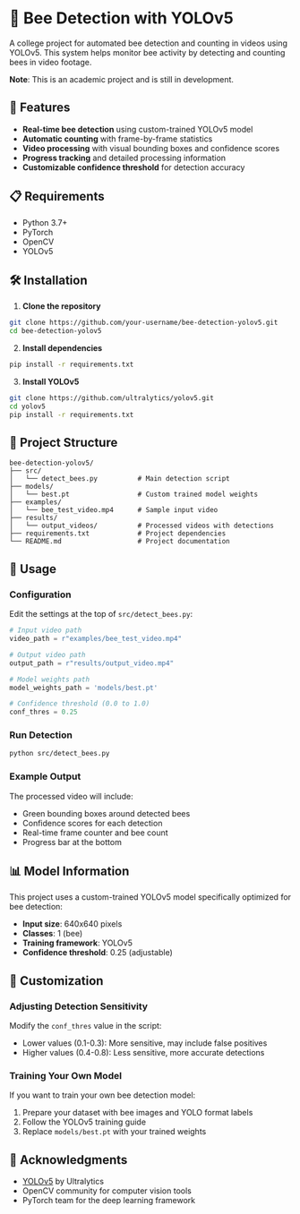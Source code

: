 # 🐝 Bee Detection with YOLOv5

A college project for automated bee detection and counting in videos using YOLOv5. This system helps monitor bee activity by detecting and counting bees in video footage.

**Note**: This is an academic project and is still in development.

## 🚀 Features

- **Real-time bee detection** using custom-trained YOLOv5 model
- **Automatic counting** with frame-by-frame statistics
- **Video processing** with visual bounding boxes and confidence scores
- **Progress tracking** and detailed processing information
- **Customizable confidence threshold** for detection accuracy

## 📋 Requirements

- Python 3.7+
- PyTorch
- OpenCV
- YOLOv5

## 🛠️ Installation

1. **Clone the repository**
```bash
git clone https://github.com/your-username/bee-detection-yolov5.git
cd bee-detection-yolov5
```

2. **Install dependencies**
```bash
pip install -r requirements.txt
```

3. **Install YOLOv5**
```bash
git clone https://github.com/ultralytics/yolov5.git
cd yolov5
pip install -r requirements.txt
```

## 📁 Project Structure

```
bee-detection-yolov5/
├── src/
│   └── detect_bees.py          # Main detection script
├── models/
│   └── best.pt                 # Custom trained model weights
├── examples/
│   └── bee_test_video.mp4      # Sample input video
├── results/
│   └── output_videos/          # Processed videos with detections
├── requirements.txt            # Project dependencies
└── README.md                   # Project documentation
```

## 🎯 Usage

### Configuration
Edit the settings at the top of `src/detect_bees.py`:

```python
# Input video path
video_path = r"examples/bee_test_video.mp4"

# Output video path
output_path = r"results/output_video.mp4"

# Model weights path
model_weights_path = 'models/best.pt'

# Confidence threshold (0.0 to 1.0)
conf_thres = 0.25
```

### Run Detection
```bash
python src/detect_bees.py
```

### Example Output
The processed video will include:
- Green bounding boxes around detected bees
- Confidence scores for each detection
- Real-time frame counter and bee count
- Progress bar at the bottom

## 📊 Model Information

This project uses a custom-trained YOLOv5 model specifically optimized for bee detection:

- **Input size**: 640x640 pixels
- **Classes**: 1 (bee)
- **Training framework**: YOLOv5
- **Confidence threshold**: 0.25 (adjustable)

## 🔧 Customization

### Adjusting Detection Sensitivity
Modify the `conf_thres` value in the script:
- Lower values (0.1-0.3): More sensitive, may include false positives
- Higher values (0.4-0.8): Less sensitive, more accurate detections

### Training Your Own Model
If you want to train your own bee detection model:
1. Prepare your dataset with bee images and YOLO format labels
2. Follow the YOLOv5 training guide
3. Replace `models/best.pt` with your trained weights

## 🙏 Acknowledgments

- [YOLOv5](https://github.com/ultralytics/yolov5) by Ultralytics
- OpenCV community for computer vision tools
- PyTorch team for the deep learning framework